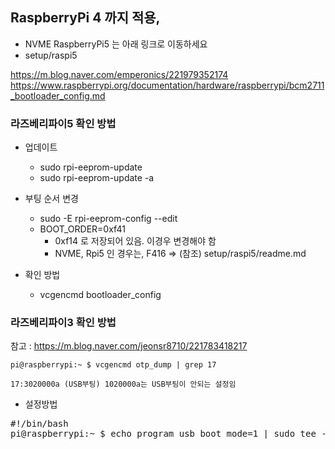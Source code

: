 
## RaspberryPi 4 까지 적용, 
- NVME RaspberryPi5 는 아래 링크로 이동하세요
- setup/raspi5


https://m.blog.naver.com/emperonics/221979352174
https://www.raspberrypi.org/documentation/hardware/raspberrypi/bcm2711_bootloader_config.md


### 라즈베리파이5 확인 방법
- 업데이트
  - sudo rpi-eeprom-update
  - sudo rpi-eeprom-update -a

- 부팅 순서 변경
  - sudo -E rpi-eeprom-config --edit
  - BOOT_ORDER=0xf41
    - 0xf14 로 저장되어 있음. 이경우 변경해야 함
    - NVME, Rpi5 인 경우는, F416 => (참조) setup/raspi5/readme.md

- 확인 방법
  - vcgencmd bootloader_config



### 라즈베리파이3 확인 방법 
참고 : https://m.blog.naver.com/jeonsr8710/221783418217

```pi@raspberrypi:~ $ vcgencmd otp_dump | grep 17```

```17:3020000a (USB부팅) 1020000a는 USB부팅이 안되는 설정임```

- 설정방법 
<pre>
#!/bin/bash 
pi@raspberrypi:~ $ echo program_usb_boot_mode=1 | sudo tee -a /boot/config.txt﻿
</pre>

